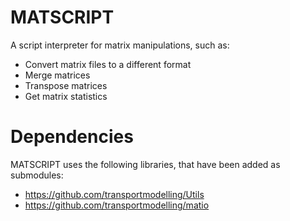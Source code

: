 # MATSCRIPT
A script interpreter for matrix manipulations, such as:
* Convert matrix files to a different format
* Merge matrices
* Transpose matrices
* Get matrix statistics

# Dependencies
MATSCRIPT uses the following libraries, that have been added as submodules:
* https://github.com/transportmodelling/Utils
* https://github.com/transportmodelling/matio 
